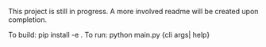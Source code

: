 This project is still in progress. A more involved readme will be created upon completion. 


To build: pip install -e .
To run: python main.py {cli args| help}
